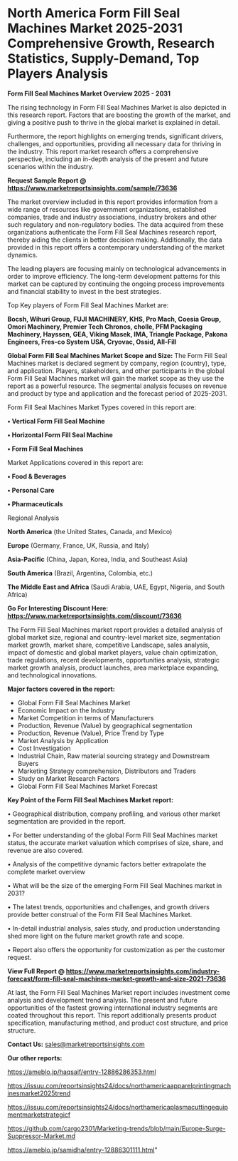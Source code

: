 # North America Form Fill Seal Machines Market 2025-2031 Comprehensive Growth, Research Statistics, Supply-Demand,  Top Players Analysis

<Strong> Form Fill Seal Machines Market Overview 2025 - 2031</strong>

The rising technology in Form Fill Seal Machines Market is also depicted in this research report. Factors that are boosting the growth of the market, and giving a positive push to thrive in the global market is explained in detail.

Furthermore, the report highlights on emerging trends, significant drivers, challenges, and opportunities, providing all necessary data for thriving in the industry. This report market research offers a comprehensive perspective, including an in-depth analysis of the present and future scenarios within the industry.

<strong>Request Sample Report @ <a href=https://www.marketreportsinsights.com/sample/73636>https://www.marketreportsinsights.com/sample/73636</a></strong>

The market overview included in this report provides information from a wide range of resources like government organizations, established companies, trade and industry associations, industry brokers and other such regulatory and non-regulatory bodies. The data acquired from these organizations authenticate the Form Fill Seal Machines research report, thereby aiding the clients in better decision making. Additionally, the data provided in this report offers a contemporary understanding of the market dynamics.

The leading players are focusing mainly on technological advancements in order to improve efficiency. The long-term development patterns for this market can be captured by continuing the ongoing process improvements and financial stability to invest in the best strategies.

Top Key players of Form Fill Seal Machines Market are:

<strong>Bocsh, Wihuri Group, FUJI MACHINERY, KHS, Pro Mach, Coesia Group, Omori Machinery, Premier Tech Chronos, cholle, PFM Packaging Machinery, Hayssen, GEA, Viking Masek, IMA, Triangle Package, Pakona Engineers, Fres-co System USA, Cryovac, Ossid, All-Fill</strong>

<strong><b>Global Form Fill Seal Machines Market Scope and Size:</b></strong>
The Form Fill Seal Machines market is declared segment by company, region (country), type, and application. Players, stakeholders, and other participants in the global Form Fill Seal Machines market will gain the market scope as they use the report as a powerful resource. The segmental analysis focuses on revenue and product by type and application and the forecast period of 2025-2031.

Form Fill Seal Machines Market Types covered in this report are:

<strong>• Vertical Form Fill Seal Machine

• Horizontal Form Fill Seal Machine

• Form Fill Seal Machines</strong>

Market Applications covered in this report are:

<strong>• Food & Beverages

• Personal Care

• Pharmaceuticals</strong> 

Regional Analysis

<strong>North America</strong> (the United States, Canada, and Mexico)

<strong>Europe</strong> (Germany, France, UK, Russia, and Italy)

<strong>Asia-Pacific</strong> (China, Japan, Korea, India, and Southeast Asia)

<strong>South America</strong> (Brazil, Argentina, Colombia, etc.)

<strong>The Middle East and Africa</strong> (Saudi Arabia, UAE, Egypt, Nigeria, and South Africa)

<strong>Go For Interesting Discount Here: <a href=https://www.marketreportsinsights.com/discount/73636>https://www.marketreportsinsights.com/discount/73636</a></strong>

The Form Fill Seal Machines market report provides a detailed analysis of global market size, regional and country-level market size, segmentation market growth, market share, competitive Landscape, sales analysis, impact of domestic and global market players, value chain optimization, trade regulations, recent developments, opportunities analysis, strategic market growth analysis, product launches, area marketplace expanding, and technological innovations.

<strong><b>Major factors covered in the report:</b></strong>
<ul>
  <li>Global Form Fill Seal Machines Market </li>
  <li>Economic Impact on the Industry</li>
  <li>Market Competition in terms of Manufacturers</li>
  <li>Production, Revenue (Value) by geographical segmentation</li>
  <li>Production, Revenue (Value), Price Trend by Type</li>
  <li>Market Analysis by Application</li>
  <li>Cost Investigation</li>
  <li>Industrial Chain, Raw material sourcing strategy and Downstream Buyers</li>
  <li>Marketing Strategy comprehension, Distributors and Traders</li>
  <li>Study on Market Research Factors</li>
  <li>Global Form Fill Seal Machines Market Forecast</li>
</ul>

<strong><b>Key Point of the Form Fill Seal Machines Market report:</b></strong>

• Geographical distribution, company profiling, and various other market segmentation are provided in the report.

• For better understanding of the global Form Fill Seal Machines market status, the accurate market valuation which comprises of size, share, and revenue are also covered.

• Analysis of the competitive dynamic factors better extrapolate the complete market overview

• What will be the size of the emerging Form Fill Seal Machines market in 2031?

• The latest trends, opportunities and challenges, and growth drivers provide better construal of the Form Fill Seal Machines Market.

• In-detail industrial analysis, sales study, and production understanding shed more light on the future market growth rate and scope.

• Report also offers the opportunity for customization as per the customer request.

<strong><b>View Full Report @ <a href=https://www.marketreportsinsights.com/industry-forecast/form-fill-seal-machines-market-growth-and-size-2021-73636>https://www.marketreportsinsights.com/industry-forecast/form-fill-seal-machines-market-growth-and-size-2021-73636</a></b></strong>


At last, the Form Fill Seal Machines Market report includes investment come analysis and development trend analysis. The present and future opportunities of the fastest growing international industry segments are coated throughout this report. This report additionally presents product specification, manufacturing method, and product cost structure, and price structure.

<strong>Contact Us:</strong>
sales@marketreportsinsights.com

<strong>Our other reports:</strong>

<a href=https://ameblo.jp/haqsaif/entry-12886286353.html>https://ameblo.jp/haqsaif/entry-12886286353.html</a>

<a href=https://issuu.com/reportsinsights24/docs/northamericaapparelprintingmachinesmarket2025trend>https://issuu.com/reportsinsights24/docs/northamericaapparelprintingmachinesmarket2025trend</a>

<a href=https://issuu.com/reportsinsights24/docs/northamericaplasmacuttingequipmentmarketstrategicf>https://issuu.com/reportsinsights24/docs/northamericaplasmacuttingequipmentmarketstrategicf</a>

<a href=https://github.com/cargo2301/Marketing-trends/blob/main/Europe-Surge-Suppressor-Market.md>https://github.com/cargo2301/Marketing-trends/blob/main/Europe-Surge-Suppressor-Market.md</a>

<a href=https://ameblo.jp/samidha/entry-12886301111.html>https://ameblo.jp/samidha/entry-12886301111.html</a>"
